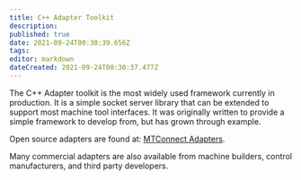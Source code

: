 ```yaml
---
title: C++ Adapter Toolkit
description: 
published: true
date: 2021-09-24T00:30:39.656Z
tags: 
editor: markdown
dateCreated: 2021-09-24T00:30:37.477Z
---
```


The C++ Adapter toolkit is the most widely used framework currently in
production. It is a simple socket server library that can be extended to
support most machine tool interfaces. It was originally written to
provide a simple framework to develop from, but has grown through
example.

Open source adapters are found at: [MTConnect
Adapters](http://github.com/mtconnect/adapter).

Many commercial adapters are also available from machine builders,
control manufacturers, and third party developers.